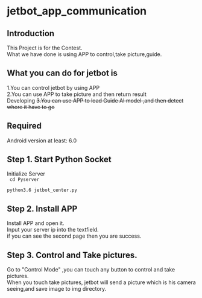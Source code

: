# jetbot_app_communication
## Introduction
This Project is for the Contest.<br>
What we have done is using APP to control,take picture,guide.
## What you can do for jetbot is
1.You can control jetbot by using APP <br>
2.You can use APP to take picture and then return result <br>
Developing <del> 3.You can use APP to load Guide AI model ,and then detect where it have to go <br> </del> 

## Required
Android version at least: 6.0
## Step 1. Start Python Socket
Initialize Server <br>
<code> cd Pyserver </code> <br>
<code> python3.6 jetbot_center.py </code> <br>
## Step 2. Install APP
Install APP and open it. <br>
Input your server ip into the textfield.<br>
if you can see the second page then you are success.<br>  
## Step 3. Control and Take pictures.
Go to "Control Mode" ,you can touch any button to control and take pictures.<br>
When you touch take pictures, jetbot will send a picture which is his camera seeing,and save image to img directory.
